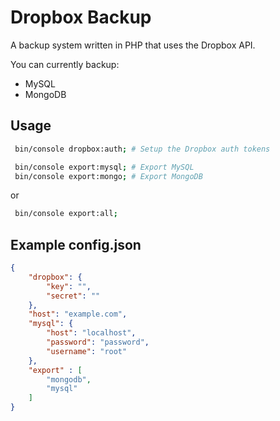 Dropbox Backup
======

A backup system written in PHP that uses the Dropbox API.

You can currently backup:
 - MySQL
 - MongoDB

## Usage
```bash
 bin/console dropbox:auth; # Setup the Dropbox auth tokens
```


```bash
 bin/console export:mysql; # Export MySQL
 bin/console export:mongo; # Export MongoDB
```
or
```bash
 bin/console export:all;
```

## Example config.json
```json
{
    "dropbox": {
        "key": "",
        "secret": ""
    },
    "host": "example.com",
    "mysql": {
        "host": "localhost",
        "password": "password",
        "username": "root"
    },
    "export" : [
        "mongodb",
        "mysql"
    ]
}
```
